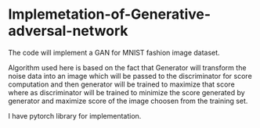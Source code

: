# Implemetation-of-Generative-adversal-network
The code will implement a GAN for MNIST fashion image dataset. 

Algorithm used here is based on the fact that Generator will transform the noise data into an image which will be passed to the discriminator for score computation and then
generator will be trained to maximize that score where as discriminator will be trained to minimize the score generated by generator and maximize score of the image choosen from
the training set.

I have pytorch library for implementation.
